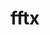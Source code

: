 ---
title: "fftx"
layout: cache
categories: [package, develop]
meta: {"compilers": ["gcc@=11.4.0", "gcc@=9.4.0"], "num_specs": 26, "num_specs_by_stack": {"e4s": 5, "e4s-neoverse-v2": 5, "e4s-neoverse_v1": 8, "e4s-power": 2, "e4s-rocm-external": 6, "root": 26}, "oss": ["ubuntu20.04", "ubuntu22.04"], "platforms": ["linux"], "stacks": ["e4s", "e4s-neoverse-v2", "e4s-neoverse_v1", "e4s-power", "e4s-rocm-external", "root"], "targets": ["neoverse_v1", "neoverse_v2", "ppc64le", "x86_64_v3"], "versions": ["1.2.0"]}
spec_details: [{"compiler": "gcc@=11.4.0", "hash": "23gomuolhwyift4wofaraq4v7meqerqi", "os": "ubuntu22.04", "platform": "linux", "size": "-", "stacks": ["e4s-neoverse_v1", "root"], "target": "neoverse_v1", "variants": ["build_system=cmake", "build_type=Release", "+cuda", "cuda_arch=80", "generator=make", "~ipo", "~rocm"], "versions": ["1.2.0"]}, {"compiler": "gcc@=11.4.0", "hash": "2ltk5pvzv65yz36ej6mqcjgutbijuwm2", "os": "ubuntu22.04", "platform": "linux", "size": "-", "stacks": ["e4s-rocm-external", "root"], "target": "x86_64_v3", "variants": ["amdgpu_target=gfx908", "build_system=cmake", "build_type=Release", "~cuda", "generator=make", "~ipo", "+rocm"], "versions": ["1.2.0"]}, {"compiler": "gcc@=11.4.0", "hash": "4aaaiypi6tkipucprwj6ndprn6lsrpeu", "os": "ubuntu22.04", "platform": "linux", "size": "-", "stacks": ["e4s-neoverse_v1", "root"], "target": "neoverse_v1", "variants": ["build_system=cmake", "build_type=Release", "+cuda", "cuda_arch=90", "generator=make", "~ipo", "~rocm"], "versions": ["1.2.0"]}, {"compiler": "gcc@=11.4.0", "hash": "6vqp3mcifp3ypotmimj5lpprddklpzce", "os": "ubuntu22.04", "platform": "linux", "size": "-", "stacks": ["e4s", "root"], "target": "x86_64_v3", "variants": ["build_system=cmake", "build_type=Release", "+cuda", "cuda_arch=90", "generator=make", "~ipo", "~rocm"], "versions": ["1.2.0"]}, {"compiler": "gcc@=11.4.0", "hash": "7yprtcyl4afczg42p7x6gu6jtstihoc6", "os": "ubuntu22.04", "platform": "linux", "size": "-", "stacks": ["e4s-rocm-external", "root"], "target": "x86_64_v3", "variants": ["amdgpu_target=gfx90a", "build_system=cmake", "build_type=Release", "~cuda", "generator=make", "~ipo", "+rocm"], "versions": ["1.2.0"]}, {"compiler": "gcc@=11.4.0", "hash": "asvoqhrva2xxncwhwygiqw4us3mj5jdc", "os": "ubuntu22.04", "platform": "linux", "size": "-", "stacks": ["e4s-neoverse_v1", "root"], "target": "neoverse_v1", "variants": ["build_system=cmake", "build_type=Release", "+cuda", "cuda_arch=75", "generator=make", "~ipo", "~rocm"], "versions": ["1.2.0"]}, {"compiler": "gcc@=11.4.0", "hash": "dbsbu3bor7k3bwrkbzlgmkcfku6xhp6h", "os": "ubuntu22.04", "platform": "linux", "size": "-", "stacks": ["e4s", "root"], "target": "x86_64_v3", "variants": ["build_system=cmake", "build_type=Release", "+cuda", "cuda_arch=80", "generator=make", "~ipo", "~rocm"], "versions": ["1.2.0"]}, {"compiler": "gcc@=11.4.0", "hash": "ehu36362izlg5xsgdftstgpayjdmdtg4", "os": "ubuntu22.04", "platform": "linux", "size": "-", "stacks": ["e4s-rocm-external", "root"], "target": "x86_64_v3", "variants": ["amdgpu_target=gfx908", "build_system=cmake", "build_type=Release", "~cuda", "generator=make", "~ipo", "+rocm"], "versions": ["1.2.0"]}, {"compiler": "gcc@=11.4.0", "hash": "gi5rpdlebrzr77ninaj3aulaimcvmhx4", "os": "ubuntu22.04", "platform": "linux", "size": "-", "stacks": ["e4s-neoverse-v2", "root"], "target": "neoverse_v2", "variants": ["build_system=cmake", "build_type=Release", "+cuda", "cuda_arch=90", "generator=make", "~ipo", "~rocm"], "versions": ["1.2.0"]}, {"compiler": "gcc@=11.4.0", "hash": "iazxwiky3wkin5hvompy6s2wjxospof6", "os": "ubuntu22.04", "platform": "linux", "size": "-", "stacks": ["e4s-neoverse_v1", "root"], "target": "neoverse_v1", "variants": ["build_system=cmake", "build_type=Release", "~cuda", "generator=make", "~ipo", "~rocm"], "versions": ["1.2.0"]}, {"compiler": "gcc@=11.4.0", "hash": "jaszyta2r3t276uibccyoedxoduk75rv", "os": "ubuntu22.04", "platform": "linux", "size": "-", "stacks": ["e4s-neoverse_v1", "root"], "target": "neoverse_v1", "variants": ["build_system=cmake", "build_type=Release", "~cuda", "generator=make", "~ipo", "~rocm"], "versions": ["1.2.0"]}, {"compiler": "gcc@=11.4.0", "hash": "jdfefv6v4zv3ejbtjxcgrmxbbnxhvfdm", "os": "ubuntu22.04", "platform": "linux", "size": "-", "stacks": ["e4s-neoverse-v2", "root"], "target": "neoverse_v2", "variants": ["build_system=cmake", "build_type=Release", "+cuda", "cuda_arch=90", "generator=make", "~ipo", "~rocm"], "versions": ["1.2.0"]}, {"compiler": "gcc@=11.4.0", "hash": "jpehjxxjipvzdurdaytn4jxywgefzits", "os": "ubuntu22.04", "platform": "linux", "size": "-", "stacks": ["e4s", "root"], "target": "x86_64_v3", "variants": ["build_system=cmake", "build_type=Release", "+cuda", "cuda_arch=80", "generator=make", "~ipo", "~rocm"], "versions": ["1.2.0"]}, {"compiler": "gcc@=9.4.0", "hash": "ksremnq2ezi3v4wxaz44dz7o2hrbzw7b", "os": "ubuntu20.04", "platform": "linux", "size": "-", "stacks": ["e4s-power", "root"], "target": "ppc64le", "variants": ["build_system=cmake", "build_type=Release", "~cuda", "generator=make", "~ipo", "~rocm"], "versions": ["1.2.0"]}, {"compiler": "gcc@=9.4.0", "hash": "l6pqioqfjjrvn6xj3mreesgovvqyksfp", "os": "ubuntu20.04", "platform": "linux", "size": "-", "stacks": ["e4s-power", "root"], "target": "ppc64le", "variants": ["build_system=cmake", "build_type=Release", "~cuda", "generator=make", "~ipo", "~rocm"], "versions": ["1.2.0"]}, {"compiler": "gcc@=11.4.0", "hash": "llzhuhhlh3su4y7dtnhafgsduj4p7z6s", "os": "ubuntu22.04", "platform": "linux", "size": "-", "stacks": ["e4s-rocm-external", "root"], "target": "x86_64_v3", "variants": ["amdgpu_target=gfx908", "build_system=cmake", "build_type=Release", "~cuda", "generator=make", "~ipo", "+rocm"], "versions": ["1.2.0"]}, {"compiler": "gcc@=11.4.0", "hash": "mje2gvhbj2f6tkojh6h7p3vkxha7wfjf", "os": "ubuntu22.04", "platform": "linux", "size": "-", "stacks": ["e4s-neoverse-v2", "root"], "target": "neoverse_v2", "variants": ["build_system=cmake", "build_type=Release", "~cuda", "generator=make", "~ipo", "~rocm"], "versions": ["1.2.0"]}, {"compiler": "gcc@=11.4.0", "hash": "ngzykx2ksbndkvhyhrpdgjnr5bkt47zy", "os": "ubuntu22.04", "platform": "linux", "size": "-", "stacks": ["e4s-rocm-external", "root"], "target": "x86_64_v3", "variants": ["amdgpu_target=gfx90a", "build_system=cmake", "build_type=Release", "~cuda", "generator=make", "~ipo", "+rocm"], "versions": ["1.2.0"]}, {"compiler": "gcc@=11.4.0", "hash": "o7o4hbwn4gstarli2p2sxcvcxraehc2v", "os": "ubuntu22.04", "platform": "linux", "size": "-", "stacks": ["e4s-neoverse_v1", "root"], "target": "neoverse_v1", "variants": ["build_system=cmake", "build_type=Release", "+cuda", "cuda_arch=80", "generator=make", "~ipo", "~rocm"], "versions": ["1.2.0"]}, {"compiler": "gcc@=11.4.0", "hash": "p6z6bg7kv6rdrnstrcc4ov5njg4o7rzr", "os": "ubuntu22.04", "platform": "linux", "size": "-", "stacks": ["e4s-neoverse-v2", "root"], "target": "neoverse_v2", "variants": ["build_system=cmake", "build_type=Release", "+cuda", "cuda_arch=90", "generator=make", "~ipo", "~rocm"], "versions": ["1.2.0"]}, {"compiler": "gcc@=11.4.0", "hash": "t3ezrgt7ebxtqmkv3cmemyuutpin4bbb", "os": "ubuntu22.04", "platform": "linux", "size": "-", "stacks": ["e4s-neoverse-v2", "root"], "target": "neoverse_v2", "variants": ["build_system=cmake", "build_type=Release", "~cuda", "generator=make", "~ipo", "~rocm"], "versions": ["1.2.0"]}, {"compiler": "gcc@=11.4.0", "hash": "v7l4pvlfuo6yjfyywuvpj7zawtmfy3dl", "os": "ubuntu22.04", "platform": "linux", "size": "-", "stacks": ["e4s", "root"], "target": "x86_64_v3", "variants": ["build_system=cmake", "build_type=Release", "+cuda", "cuda_arch=90", "generator=make", "~ipo", "~rocm"], "versions": ["1.2.0"]}, {"compiler": "gcc@=11.4.0", "hash": "w27iqdjakehqqtf4crmwutbl5q334l7f", "os": "ubuntu22.04", "platform": "linux", "size": "-", "stacks": ["e4s-rocm-external", "root"], "target": "x86_64_v3", "variants": ["amdgpu_target=gfx90a", "build_system=cmake", "build_type=Release", "~cuda", "generator=make", "~ipo", "+rocm"], "versions": ["1.2.0"]}, {"compiler": "gcc@=11.4.0", "hash": "xni2f42ps3y5ravgj3cokjxtobug5nkn", "os": "ubuntu22.04", "platform": "linux", "size": "-", "stacks": ["e4s-neoverse_v1", "root"], "target": "neoverse_v1", "variants": ["build_system=cmake", "build_type=Release", "+cuda", "cuda_arch=90", "generator=make", "~ipo", "~rocm"], "versions": ["1.2.0"]}, {"compiler": "gcc@=11.4.0", "hash": "ybu6z4jpsw23awfcwxd7msee2qtp6der", "os": "ubuntu22.04", "platform": "linux", "size": "-", "stacks": ["e4s-neoverse_v1", "root"], "target": "neoverse_v1", "variants": ["build_system=cmake", "build_type=Release", "+cuda", "cuda_arch=75", "generator=make", "~ipo", "~rocm"], "versions": ["1.2.0"]}, {"compiler": "gcc@=11.4.0", "hash": "yi2v6k3f5feplzcgo5hamfqnugqc2sxk", "os": "ubuntu22.04", "platform": "linux", "size": "-", "stacks": ["e4s", "root"], "target": "x86_64_v3", "variants": ["build_system=cmake", "build_type=Release", "~cuda", "generator=make", "~ipo", "~rocm"], "versions": ["1.2.0"]}]
---